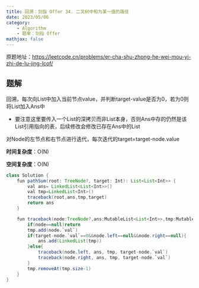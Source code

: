 ```yaml
---
title: 回溯：剑指 Offer 34. 二叉树中和为某一值的路径
date: 2023/05/06
category: 
    - Algorithm
    - 题单：剑指 Offer
mathjax: false
---
```

原题地址：https://leetcode.cn/problems/er-cha-shu-zhong-he-wei-mou-yi-zhi-de-lu-jing-lcof/

## 题解
回溯，每次向List中加入当前节点value，并判断target-value是否为0，若为0则将List加入Ans中
- 要注意这里要传入一个List的深拷贝而非List本身，否则Ans中存的仍然是该List引用指向的表，后续修改会修改已存在Ans中的List

对Node的左节点和右节点进行迭代，每次迭代的target=target-node.value

**时间复杂度**：O(N)

**空间复杂度**：O(N)
```java
class Solution {
    fun pathSum(root: TreeNode?, target: Int): List<List<Int>> {
        val ans= LinkedList<List<Int>>()
        val tmp=LinkedList<Int>()
        traceback(root,ans,tmp,target)
        return ans
    }

    fun traceback(node:TreeNode?,ans:MutableList<List<Int>>,tmp:MutableList<Int>,target:Int){
        if(node==null)return
        tmp.add(node.`val`)
        if(target-node.`val`==0&&node.left==null&&node.right==null){
            ans.add(LinkedList(tmp))
        }else{
            traceback(node.left, ans, tmp, target-node.`val`)
            traceback(node.right, ans, tmp, target-node.`val`)
        }
        tmp.removeAt(tmp.size-1)
    }
}
```
